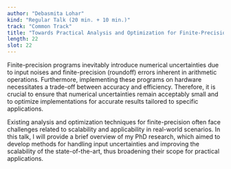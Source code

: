 ```yaml
---
author: "Debasmita Lohar"
kind: "Regular Talk (20 min. + 10 min.)"
track: "Common Track"
title: "Towards Practical Analysis and Optimization for Finite-Precision"
length: 22
slot: 22
---
```


Finite-precision programs inevitably introduce numerical uncertainties due to input noises and finite-precision (roundoff) errors inherent in arithmetic operations. Furthermore, implementing these programs on hardware necessitates a trade-off between accuracy and efficiency. Therefore, it is crucial to ensure that numerical uncertainties remain acceptably small and to optimize implementations for accurate results tailored to specific applications.

Existing analysis and optimization techniques for finite-precision often face challenges related to scalability and applicability in real-world scenarios. In this talk, I will provide a brief overview of my PhD research, which aimed to develop methods for handling input uncertainties and improving the scalability of the state-of-the-art, thus broadening their scope for practical applications.
